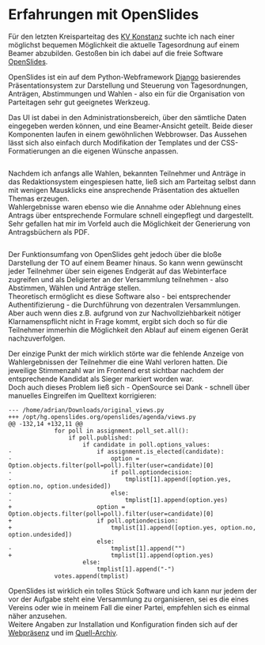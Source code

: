 # Erfahrungen mit OpenSlides

Für den letzten Kreisparteitag des [KV Konstanz](http://piraten-konstanz.de) suchte ich nach einer möglichst bequemen Möglichkeit die aktuelle Tagesordnung auf einem Beamer abzubilden. Gestoßen bin ich dabei auf die freie Software [OpenSlides](http://openslides.org/de/index.html).

OpenSlides ist ein auf dem Python-Webframework [Django](https://www.djangoproject.com/) basierendes Präsentationsystem zur Darstellung und Steuerung von Tagesordnungen, Anträgen, Abstimmungen und Wahlen - also ein für die Organisation von Parteitagen sehr gut geeignetes Werkzeug.

Das UI ist dabei in den Administrationsbereich, über den sämtliche Daten eingegeben werden können, und eine Beamer-Ansicht geteilt. Beide dieser Komponenten laufen in einem gewöhnlichen Webbrowser. Das Aussehen lässt sich also einfach durch Modifikation der Templates und der CSS-Formatierungen an die eigenen Wünsche anpassen. 

<a href="http://imgur.com/eNDNN"><img src="http://i.imgur.com/eNDNNl.jpg" alt="" title="KPT OpenSlides" class="full"/></a>

Nachdem ich anfangs alle Wahlen, bekannten Teilnehmer und Anträge in das Redaktionsystem eingespiesen hatte, ließ sich am Parteitag selbst dann mit wenigen Mausklicks eine ansprechende Präsentation des aktuellen Themas erzeugen.  
Wahlergebnisse waren ebenso wie die Annahme oder Ablehnung eines Antrags über entsprechende Formulare schnell eingepflegt und dargestellt.
Sehr gefallen hat mir im Vorfeld auch die Möglichkeit der Generierung von Antragsbüchern als PDF.

<a href="http://imgur.com/NzwVH"><img src="http://i.imgur.com/NzwVHl.png" alt="" title="KPT OpenSlides" class="full"/></a>

Der Funktionsumfang von OpenSlides geht jedoch über die bloße Darstellung der TO auf einem Beamer hinaus. So kann wenn gewünscht jeder Teilnehmer über sein eigenes Endgerät auf das Webinterface zugreifen und als Deligierter an der Versammlung teilnehmen - also Abstimmen, Wählen und Anträge stellen.  
Theoretisch ermöglicht es diese Software also - bei entsprechender Authentifizierung - die Durchführung von dezentralen Versammlungen. Aber auch wenn dies z.B. aufgrund von zur Nachvollziehbarkeit nötiger Klarnamenspflicht nicht in Frage kommt, ergibt sich doch so für die Teilnehmer immerhin die Möglichkeit den Ablauf auf einem eigenen Gerät nachzuverfolgen.

Der einzige Punkt der mich wirklich störte war die fehlende Anzeige von Wahlergebnissen der Teilnehmer die eine Wahl verloren hatten. Die jeweilige Stimmenzahl war im Frontend erst sichtbar nachdem der entsprechende Kandidat als Sieger markiert worden war.  
Doch auch dieses Problem ließ sich - OpenSource sei Dank - schnell über manuelles Eingreifen im Quelltext korrigieren:

	--- /home/adrian/Downloads/original_views.py
	+++ /opt/hg.openslides.org/openslides/agenda/views.py
	@@ -132,14 +132,11 @@
				 for poll in assignment.poll_set.all():
					 if poll.published:
						 if candidate in poll.options_values:
	-                        if assignment.is_elected(candidate):
	-                            option = Option.objects.filter(poll=poll).filter(user=candidate)[0]
	-                            if poll.optiondecision:
	-                                tmplist[1].append([option.yes, option.no, option.undesided])
	-                            else:
	-                                tmplist[1].append(option.yes)
	+                        option = Option.objects.filter(poll=poll).filter(user=candidate)[0]
	+                        if poll.optiondecision:
	+                            tmplist[1].append([option.yes, option.no, option.undesided])
							 else:
	-                            tmplist[1].append("")
	+                            tmplist[1].append(option.yes)
						 else:
							 tmplist[1].append("-")
				 votes.append(tmplist)

OpenSlides ist wirklich ein tolles Stück Software und ich kann nur jedem der vor der Aufgabe steht eine Versammlung zu organisieren, sei es die eines Vereins oder wie in meinem Fall die einer Partei, empfehlen sich es einmal näher anzusehen.  
Weitere Angaben zur Installation und Konfiguration finden sich auf der [Webpräsenz](http://openslides.org/de/index.html) und im [Quell-Archiv](http://openslides.org/download/openslides-1.1.tar.gz).
